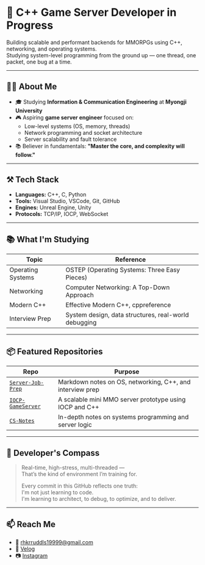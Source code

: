 # 🧠 C++ Game Server Developer in Progress

Building scalable and performant backends for MMORPGs using C++, networking, and operating systems.  
Studying system-level programming from the ground up — one thread, one packet, one bug at a time.

---

## 👨‍💻 About Me

- 🎓 Studying **Information & Communication Engineering** at **Myongji University**
- 🎮 Aspiring **game server engineer** focused on:
  - Low-level systems (OS, memory, threads)
  - Network programming and socket architecture
  - Server scalability and fault tolerance
- 📚 Believer in fundamentals: **"Master the core, and complexity will follow."**

---

## ⚒️ Tech Stack

- **Languages:** C++, C, Python
- **Tools:** Visual Studio, VSCode, Git, GitHub
- **Engines:** Unreal Engine, Unity
- **Protocols:** TCP/IP, IOCP, WebSocket

---

## 📚 What I'm Studying

| Topic | Reference |
|-------|-----------|
| Operating Systems | OSTEP (Operating Systems: Three Easy Pieces) |
| Networking | Computer Networking: A Top-Down Approach |
| Modern C++ | Effective Modern C++, cppreference |
| Interview Prep | System design, data structures, real-world debugging |

---

## 📦 Featured Repositories

| Repo | Purpose |
|------|---------|
| [`Server-Job-Prep`](https://github.com/KwakKyungIn/Server-Job-Prep) | Markdown notes on OS, networking, C++, and interview prep |
| [`IOCP-GameServer`](https://github.com/KwakKyungIn/IOCP-GameServer) | A scalable mini MMO server prototype using IOCP and C++ |
| [`CS-Notes`](https://github.com/KwakKyungIn/CS-Notes) | In-depth notes on systems programming and server logic |

---

## 🧭 Developer's Compass

> Real-time, high-stress, multi-threaded —  
> That’s the kind of environment I’m training for.  
>  
> Every commit in this GitHub reflects one truth:  
> I'm not just learning to code.  
> I'm learning to architect, to debug, to optimize, and to deliver.

---

## 📫 Reach Me

- 📧 rhkrruddls19999@gmail.com  
- 📝 [Velog](https://velog.io/@b_mule/posts)  
- 📷 [Instagram](https://www.instagram.com/raeb_kkk)

